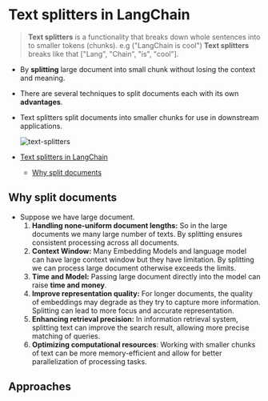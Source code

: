 # Text splitters in LangChain

> **Text splitters** is a functionality that breaks down whole sentences into to smaller tokens (chunks). e.g ("LangChain is cool") **Text splitters** breaks like that ["Lang", "Chain", "is", "cool"].

- By **splitting** large document into small chunk without losing the context and meaning.
- There are several techniques to split documents each with its own **advantages**.
- Text splitters split documents into smaller chunks for use in downstream applications.

    ![text-splitters](https://python.langchain.com/assets/images/text_splitters-7961ccc13e05e2fd7f7f58048e082f47.png)

- [Text splitters in LangChain](#text-splitters-in-langchain)
  - [Why split documents](#why-split-documents)

## Why split documents

- Suppose we have large document.
    1. **Handling none-uniform document lengths:** So in the large documents we many large number of texts. By splitting ensures consistent processing across all documents. 
    2. **Context Window:** Many Embedding Models and language model can have large context window but they have limitation. By splitting we can process large document otherwise exceeds the limits.
    3. **Time and Model:** Passing large document directly into the model can raise **time and money**.
    4. **Improve representation quality:** For longer documents, the quality of embeddings may degrade as they try to capture more information. Splitting can lead to more focus and accurate representation.
    5. **Enhancing retrieval precision:** In information retrieval system, splitting text can improve the search result, allowing more precise matching of queries.
    6. **Optimizing computational resources**: Working with smaller chunks of text can be more memory-efficient and allow for better parallelization of processing tasks.

## Approaches

